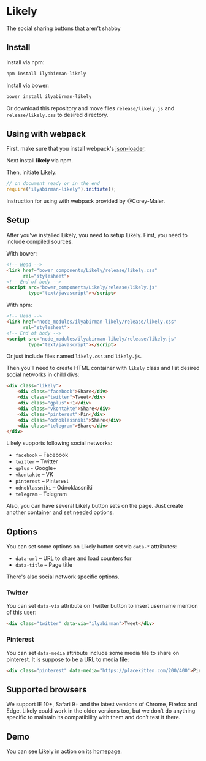 # Likely

The social sharing buttons that aren’t shabby

## Install

Install via npm:

```sh
npm install ilyabirman-likely
```

Install via bower:

```sh
bower install ilyabirman-likely
```

Or download this repository and move files `release/likely.js` and 
`release/likely.css` to desired directory.

## Using with webpack

First, make sure that you install webpack's [json-loader](https://github.com/webpack/json-loader).

Next install **likely** via npm.

Then, initiate Likely:

```js
// on document ready or in the end
require('ilyabirman-likely').initiate();
```

Instruction for using with webpack provided by @Corey-Maler.

## Setup

After you've installed Likely, you need to setup Likely. First, you need to 
include compiled sources.

With bower:

```html
<!-- Head -->
<link href="bower_components/Likely/release/likely.css" 
      rel="stylesheet">
<!-- End of body -->
<script src="bower_components/Likely/release/likely.js" 
        type="text/javascript"></script>
```

With npm:

```html
<!-- Head -->
<link href="node_modules/ilyabirman-likely/release/likely.css" 
      rel="stylesheet">
<!-- End of body -->
<script src="node_modules/ilyabirman-likely/release/likely.js" 
        type="text/javascript"></script>
```

Or just include files named `likely.css` and `likely.js`.

Then you'll need to create HTML container with `likely` class and list desired 
social networks in child divs:

```html
<div class="likely">
    <div class="facebook">Share</div>
    <div class="twitter">Tweet</div>
    <div class="gplus">+1</div>
    <div class="vkontakte">Share</div>
    <div class="pinterest">Pin</div>
    <div class="odnoklassniki">Share</div>
    <div class="telegram">Share</div>
</div>
```

Likely supports following social networks:

* `facebook` – Facebook
* `twitter` – Twitter
* `gplus` - Google+
* `vkontakte` – VK
* `pinterest` – Pinterest
* `odnoklassniki` – Odnoklassniki
* `telegram` – Telegram

Also, you can have several Likely button sets on the page. Just create another 
container and set needed options.

## Options

You can set some options on Likely button set via `data-*` attributes:

* `data-url` – URL to share and load counters for
* `data-title` – Page title

There's also social network specific options.

### Twitter

You can set `data-via` attribute on Twitter button to insert username mention 
of this user:

```html
<div class="twitter" data-via="ilyabirman">Tweet</div>
```

### Pinterest

You can set `data-media` attribute include some media file to share on pinterest.
It is suppose to be a URL to media file:

```html
<div class="pinterest" data-media="https://placekitten.com/200/400">Pin</div>
```

## Supported browsers

We support IE 10+, Safari 9+ and the latest versions of Chrome, Firefox and Edge. Likely could work in the older versions too, but we don’t do anything specific to maintain its compatibility with them and don’t test it there. 

## Demo

You can see Likely in action on its [homepage](http://ilyabirman.net/projects/likely/).
